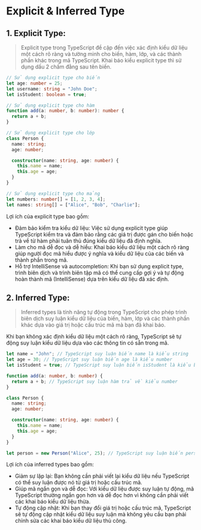 # Explicit & Inferred Type

## 1. Explicit Type:

> Explicit type trong TypeScript đề cập đến việc xác định kiểu dữ liệu một cách rõ ràng và tường minh cho biến, hàm, lớp, và các thành phần khác trong mã TypeScript. Khai báo kiểu explicit type thì sử dụng dấu 2 chấm đằng sau tên biến.

```ts
// Sử dụng explicit type cho biến
let age: number = 25;
let username: string = "John Doe";
let isStudent: boolean = true;

// Sử dụng explicit type cho hàm
function add(a: number, b: number): number {
  return a + b;
}

// Sử dụng explicit type cho lớp
class Person {
  name: string;
  age: number;

  constructor(name: string, age: number) {
    this.name = name;
    this.age = age;
  }
}

// Sử dụng explicit type cho mảng
let numbers: number[] = [1, 2, 3, 4];
let names: string[] = ["Alice", "Bob", "Charlie"];
```

Lợi ích của explicit type bao gồm:

- Đảm bảo kiểm tra kiểu dữ liệu: Việc sử dụng explicit type giúp TypeScript kiểm tra và đảm bảo rằng các giá trị được gán cho biến hoặc trả về từ hàm phải tuân thủ đúng kiểu dữ liệu đã định nghĩa.
- Làm cho mã dễ đọc và dễ hiểu: Khai báo kiểu dữ liệu một cách rõ ràng giúp người đọc mã hiểu được ý nghĩa và kiểu dữ liệu của các biến và thành phần trong mã.
- Hỗ trợ IntelliSense và autocompletion: Khi bạn sử dụng explicit type, trình biên dịch và trình biên tập mã có thể cung cấp gợi ý và tự động hoàn thành mã (IntelliSense) dựa trên kiểu dữ liệu đã xác định.

## 2. Inferred Type:

> Inferred types là tính năng tự động trong TypeScript cho phép trình biên dịch suy luận kiểu dữ liệu của biến, hàm, lớp và các thành phần khác dựa vào giá trị hoặc cấu trúc mã mà bạn đã khai báo.

Khi bạn không xác định kiểu dữ liệu một cách rõ ràng, TypeScript sẽ tự động suy luận kiểu dữ liệu dựa vào các thông tin có sẵn trong mã.

```ts
let name = "John"; // TypeScript suy luận biến name là kiểu string
let age = 30; // TypeScript suy luận biến age là kiểu number
let isStudent = true; // TypeScript suy luận biến isStudent là kiểu boolean

function add(a: number, b: number) {
  return a + b; // TypeScript suy luận hàm trả về kiểu number
}

class Person {
  name: string;
  age: number;

  constructor(name: string, age: number) {
    this.name = name;
    this.age = age;
  }
}

let person = new Person("Alice", 25); // TypeScript suy luận biến person là kiểu Person
```

Lợi ích của inferred types bao gồm:

- Giảm sự lặp lại: Bạn không cần phải viết lại kiểu dữ liệu nếu TypeScript có thể suy luận được nó từ giá trị hoặc cấu trúc mã.
- Giúp mã ngắn gọn và dễ đọc: Với kiểu dữ liệu được suy luận tự động, mã TypeScript thường ngắn gọn hơn và dễ đọc hơn vì không cần phải viết các khai báo kiểu dữ liệu thừa.
- Tự động cập nhật: Khi bạn thay đổi giá trị hoặc cấu trúc mã, TypeScript sẽ tự động cập nhật kiểu dữ liệu suy luận mà không yêu cầu bạn phải chỉnh sửa các khai báo kiểu dữ liệu thủ công.

